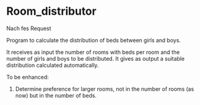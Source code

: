 # Room_distributor
Nach fes Request

Program to calculate the distribution of beds between girls and boys. 

It receives as input the number of rooms with beds per room and the number of girls and boys to be distributed.
It gives as output a suitable distribution calculated automatically.

To be enhanced:
1. Determine preference for larger rooms, not in the number of rooms (as now) but in the number of beds.
